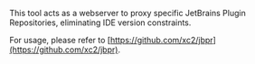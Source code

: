 This tool acts as a webserver to proxy specific JetBrains Plugin Repositories, eliminating IDE version constraints. 

For usage, please refer to [https://github.com/xc2/jbpr](https://github.com/xc2/jbpr).